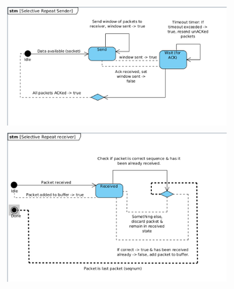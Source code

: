 ![UML FSM of Selective Repeat Sender's  basic processflow](https://github.com/jukkajo/Selective-Repeat/blob/main/FSMSender.png)

![UML FSM of Selective Repeat Receiver's  basic processflow](https://github.com/jukkajo/Selective-Repeat/blob/main/FSMReceiver.png)
